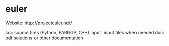 euler
=====

Website: http://projecteuler.net/

src: source files (Python, PARI/GP, C++)
input: input files when needed
doc: pdf solutions or other documentation

